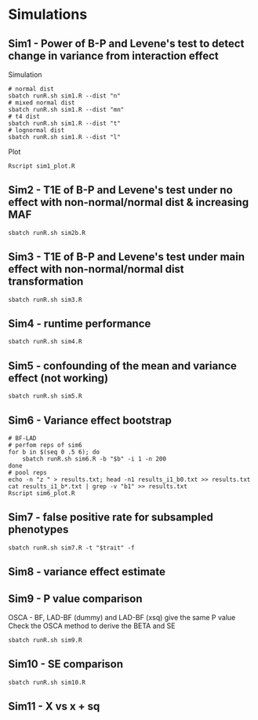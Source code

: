 # Simulations

## Sim1 - Power of B-P and Levene's test to detect change in variance from interaction effect

Simulation

```shell
# normal dist
sbatch runR.sh sim1.R --dist "n"
# mixed normal dist
sbatch runR.sh sim1.R --dist "mn"
# t4 dist
sbatch runR.sh sim1.R --dist "t"
# lognormal dist
sbatch runR.sh sim1.R --dist "l"
```

Plot

```shell
Rscript sim1_plot.R
```

## Sim2 - T1E of B-P and Levene's test under no effect with non-normal/normal dist & increasing MAF

```shell
sbatch runR.sh sim2b.R
```

## Sim3 - T1E of B-P and Levene's test under main effect with non-normal/normal dist transformation

```shell
sbatch runR.sh sim3.R
```

## Sim4 - runtime performance

```shell
sbatch runR.sh sim4.R
```

## Sim5 - confounding of the mean and variance effect (not working)

```shell
sbatch runR.sh sim5.R
```

## Sim6 - Variance effect bootstrap

```shell
# BF-LAD
# perfom reps of sim6
for b in $(seq 0 .5 6); do
    sbatch runR.sh sim6.R -b "$b" -i 1 -n 200
done
# pool reps
echo -n "z " > results.txt; head -n1 results_i1_b0.txt >> results.txt
cat results_i1_b*.txt | grep -v "b1" >> results.txt
Rscript sim6_plot.R
```

## Sim7 - false positive rate for subsampled phenotypes

```shell
sbatch runR.sh sim7.R -t "$trait" -f
```

## Sim8 - variance effect estimate

## Sim9 - P value comparison

OSCA - BF, LAD-BF (dummy) and LAD-BF (xsq) give the same P value
Check the OSCA method to derive the BETA and SE

```shell
sbatch runR.sh sim9.R
```

## Sim10 - SE comparison

```shell
sbatch runR.sh sim10.R
```

## Sim11 - X vs x + sq

